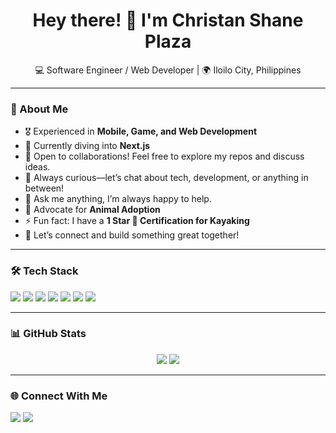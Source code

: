 <h1 align="center">Hey there! 👋 I'm Christan Shane Plaza</h1>

<p align="center">
  💻 Software Engineer / Web Developer | 🌍 Iloilo City, Philippines  
</p>

---

### 🚀 About Me
- 🎖 Experienced in **Mobile, Game, and Web Development**  
- 🔭 Currently diving into **Next.js**  
- 👯 Open to collaborations! Feel free to explore my repos and discuss ideas.  
- 🤔 Always curious—let’s chat about tech, development, or anything in between!  
- 💬 Ask me anything, I’m always happy to help.  
- 🐾 Advocate for **Animal Adoption**  
- ⚡ Fun fact: I have a **1 Star 🌟 Certification for Kayaking**  
- 💭 Let’s connect and build something great together!  

---

### 🛠 Tech Stack
<p align="left">
  <img src="https://img.shields.io/badge/Code-JavaScript-informational?style=flat&logo=javascript&logoColor=white&color=1F75C8" />
  <img src="https://img.shields.io/badge/Framework-React-informational?style=flat&logo=react&logoColor=white&color=1F75C8" />
  <img src="https://img.shields.io/badge/Backend-Node.js-informational?style=flat&logo=node.js&logoColor=white&color=1F75C8" />
  <img src="https://img.shields.io/badge/Framework-Next.js-informational?style=flat&logo=next.js&logoColor=white&color=1F75C8" />
  <img src="https://img.shields.io/badge/Mobile-Flutter-informational?style=flat&logo=flutter&logoColor=white&color=1F75C8" />
  <img src="https://img.shields.io/badge/Game%20Dev-Unity-informational?style=flat&logo=unity&logoColor=white&color=1F75C8" />
  <img src="https://img.shields.io/badge/Game%20Dev-Unreal%20Engine-informational?style=flat&logo=unreal-engine&logoColor=white&color=1F75C8" />
</p>

---

### 📊 GitHub Stats
<p align="center">
  <img src="https://github-readme-stats.vercel.app/api/top-langs/?username=christanplaza&layout=compact&theme=tokyonight" />
  <img src="https://github-readme-stats.vercel.app/api?username=christanplaza&show_icons=true&theme=tokyonight" />
</p>

---

### 🌐 Connect With Me
<p align="left">
  <a href="https://github.com/christanplaza"><img src="https://img.shields.io/badge/GitHub-181717?style=flat&logo=github&logoColor=white" /></a>
  <a href="https://www.linkedin.com/in/christanplaza"><img src="https://img.shields.io/badge/LinkedIn-0A66C2?style=flat&logo=linkedin&logoColor=white" /></a>
</p>
